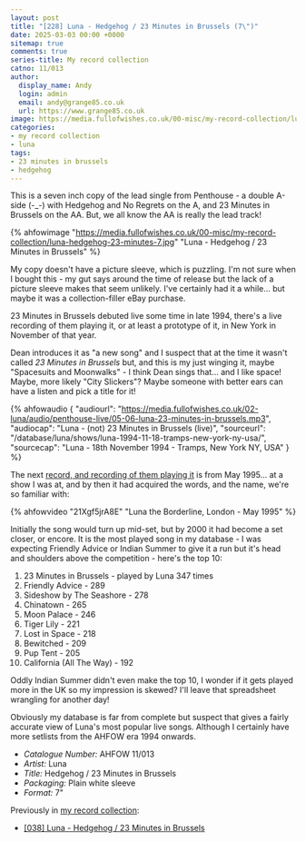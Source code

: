 ```yaml
---
layout: post
title: "[228] Luna - Hedgehog / 23 Minutes in Brussels (7\")"
date: 2025-03-03 00:00 +0000
sitemap: true
comments: true
series-title: My record collection
catno: 11/013
author:
  display_name: Andy
  login: admin
  email: andy@grange85.co.uk
  url: https://www.grange85.co.uk
image: https://media.fullofwishes.co.uk/00-misc/my-record-collection/luna-hedgehog-23-minutes-7.jpg
categories:
- my record collection
- luna
tags:
- 23 minutes in brussels
- hedgehog
---
```

This is a seven inch copy of the lead single from Penthouse - a double A-side (-\_-) with Hedgehog and No Regrets on the A, and 23 Minutes in Brussels on the AA. But, we all know the AA is really the lead track!

{% ahfowimage "https://media.fullofwishes.co.uk/00-misc/my-record-collection/luna-hedgehog-23-minutes-7.jpg" "Luna - Hedgehog / 23 Minutes in Brussels" %}

My copy doesn't have a picture sleeve, which is puzzling. I'm not sure when I bought this - my gut says around the time of release but the lack of a picture sleeve makes that seem unlikely. I've certainly had it a while... but maybe it was a collection-filler eBay purchase.

23 Minutes in Brussels debuted live some time in late 1994, there's a live recording of them playing it, or at least a prototype of it, in New York in November of that year.

Dean introduces it as "a new song" and I suspect that at the time it wasn't called _23 Minutes in Brussels_ but, and this is my just winging it, maybe "Spacesuits and Moonwalks" - I think Dean sings that... and I like space! Maybe, more likely "City Slickers"? Maybe someone with better ears can have a listen and pick a title for it!

{% ahfowaudio {
"audiourl": "https://media.fullofwishes.co.uk/02-luna/audio/penthouse-live/05-06-luna-23-minutes-in-brussels.mp3",
"audiocap": "Luna - (not) 23 Minutes in Brussels (live)",
"sourceurl": "/database/luna/shows/luna-1994-11-18-tramps-new-york-ny-usa/",
"sourcecap": "Luna - 18th November 1994 - Tramps, New York NY, USA"
} %}

The next [record, and recording of them playing it](/database/tracks/23-minutes-in-brussels/) is from May 1995... at a show I was at, and by then it had acquired the words, and the name, we're so familiar with:

{% ahfowvideo "21Xgf5jrA8E" "Luna the Borderline, London - May 1995" %}

Initially the song would turn up mid-set, but by 2000 it had become a set closer, or encore. It is the most played song in my database - I was expecting Friendly Advice or Indian Summer to give it a run but it's head and shoulders above the competition - here's the top 10:

 1. 23 Minutes in Brussels - played by Luna 347 times
 2. Friendly Advice - 289
 3. Sideshow by The Seashore - 278
 4. Chinatown - 265
 5. Moon Palace - 246
 6. Tiger Lily - 221
 7. Lost in Space - 218
 8. Bewitched - 209
 9. Pup Tent - 205
 10. California (All The Way) - 192

Oddly Indian Summer didn't even make the top 10, I wonder if it gets played more in the UK so my impression is skewed? I'll leave that spreadsheet wrangling for another day!

Obviously my database is far from complete but suspect that gives a fairly accurate view of Luna's most popular live songs. Although I certainly have more setlists from the AHFOW era 1994 onwards.

 - *Catalogue Number:* AHFOW 11/013
 - *Artist:* Luna
 - *Title:* Hedgehog / 23 Minutes in Brussels
 - *Packaging:* Plain white sleeve
 - *Format:* 7"

Previously in [my record collection](/category/my-record-collection):
 - [\[038\] Luna - Hedgehog / 23 Minutes in Brussels](/2025/03/03/my-record-collection-luna-hedgehog-23-minutes-in-brussels-7/)







